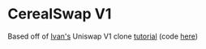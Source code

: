 # CerealSwap V1
Based off of [Ivan's](https://twitter.com/jeiwan7) Uniswap V1 clone [tutorial](https://jeiwan.net/posts/programming-defi-uniswap-1/) (code [here](https://github.com/Jeiwan/zuniswap))